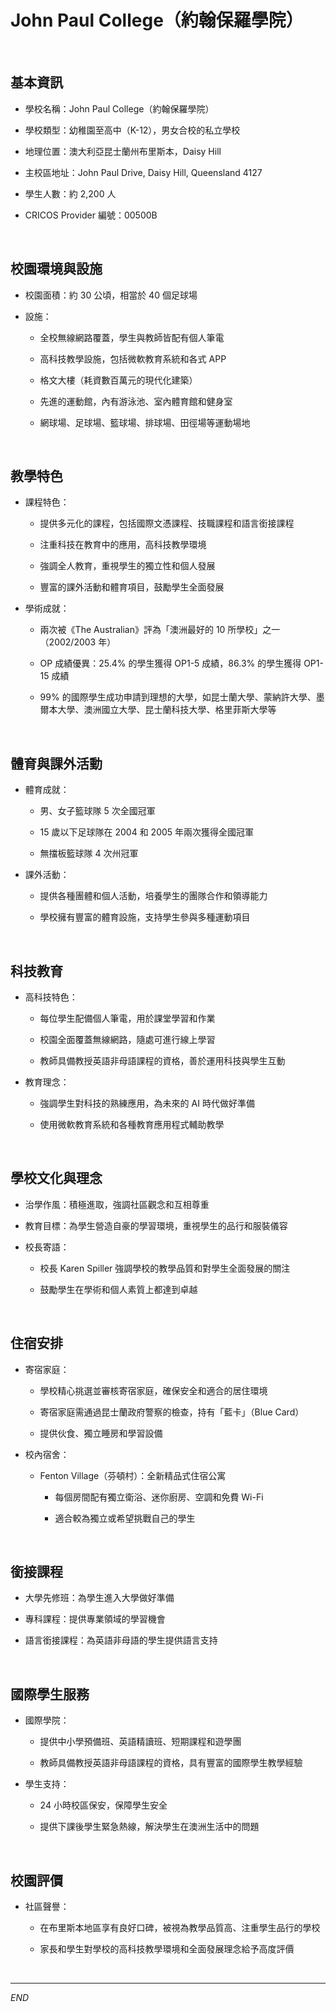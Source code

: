 # John Paul College（約翰保羅學院）

<br>

## 基本資訊

- 學校名稱：John Paul College（約翰保羅學院）

- 學校類型：幼稚園至高中（K-12），男女合校的私立學校

- 地理位置：澳大利亞昆士蘭州布里斯本，Daisy Hill

- 主校區地址：John Paul Drive, Daisy Hill, Queensland 4127

- 學生人數：約 2,200 人

- CRICOS Provider 編號：00500B

<br>

## 校園環境與設施

- 校園面積：約 30 公頃，相當於 40 個足球場

- 設施：

  - 全校無線網路覆蓋，學生與教師皆配有個人筆電

  - 高科技教學設施，包括微軟教育系統和各式 APP

  - 格文大樓（耗資數百萬元的現代化建築）

  - 先進的運動館，內有游泳池、室內體育館和健身室

  - 網球場、足球場、籃球場、排球場、田徑場等運動場地

<br>

## 教學特色

- 課程特色：

  - 提供多元化的課程，包括國際文憑課程、技職課程和語言銜接課程

  - 注重科技在教育中的應用，高科技教學環境

  - 強調全人教育，重視學生的獨立性和個人發展

  - 豐富的課外活動和體育項目，鼓勵學生全面發展

- 學術成就：

  - 兩次被《The Australian》評為「澳洲最好的 10 所學校」之一（2002/2003 年）

  - OP 成績優異：25.4% 的學生獲得 OP1-5 成績，86.3% 的學生獲得 OP1-15 成績

  - 99% 的國際學生成功申請到理想的大學，如昆士蘭大學、蒙納許大學、墨爾本大學、澳洲國立大學、昆士蘭科技大學、格里菲斯大學等

<br>

## 體育與課外活動

- 體育成就：

  - 男、女子籃球隊 5 次全國冠軍

  - 15 歲以下足球隊在 2004 和 2005 年兩次獲得全國冠軍

  - 無擋板籃球隊 4 次州冠軍

- 課外活動：

  - 提供各種團體和個人活動，培養學生的團隊合作和領導能力

  - 學校擁有豐富的體育設施，支持學生參與多種運動項目

<br>

## 科技教育

- 高科技特色：

  - 每位學生配備個人筆電，用於課堂學習和作業

  - 校園全面覆蓋無線網路，隨處可進行線上學習

  - 教師具備教授英語非母語課程的資格，善於運用科技與學生互動

- 教育理念：

  - 強調學生對科技的熟練應用，為未來的 AI 時代做好準備

  - 使用微軟教育系統和各種教育應用程式輔助教學

<br>

## 學校文化與理念

- 治學作風：積極進取，強調社區觀念和互相尊重

- 教育目標：為學生營造自豪的學習環境，重視學生的品行和服裝儀容

- 校長寄語：

  - 校長 Karen Spiller 強調學校的教學品質和對學生全面發展的關注

  - 鼓勵學生在學術和個人素質上都達到卓越

<br>

## 住宿安排

- 寄宿家庭：

  - 學校精心挑選並審核寄宿家庭，確保安全和適合的居住環境

  - 寄宿家庭需通過昆士蘭政府警察的檢查，持有「藍卡」（Blue Card）

  - 提供伙食、獨立睡房和學習設備

- 校內宿舍：

  - Fenton Village（芬頓村）：全新精品式住宿公寓

    - 每個房間配有獨立衛浴、迷你廚房、空調和免費 Wi-Fi

    - 適合較為獨立或希望挑戰自己的學生

<br>

## 銜接課程

- 大學先修班：為學生進入大學做好準備

- 專科課程：提供專業領域的學習機會

- 語言銜接課程：為英語非母語的學生提供語言支持

<br>

## 國際學生服務

- 國際學院：

  - 提供中小學預備班、英語精讀班、短期課程和遊學團

  - 教師具備教授英語非母語課程的資格，具有豐富的國際學生教學經驗

- 學生支持：

  - 24 小時校區保安，保障學生安全

  - 提供下課後學生緊急熱線，解決學生在澳洲生活中的問題

<br>

## 校園評價

- 社區聲譽：

  - 在布里斯本地區享有良好口碑，被視為教學品質高、注重學生品行的學校

  - 家長和學生對學校的高科技教學環境和全面發展理念給予高度評價

<br>

___

_END_